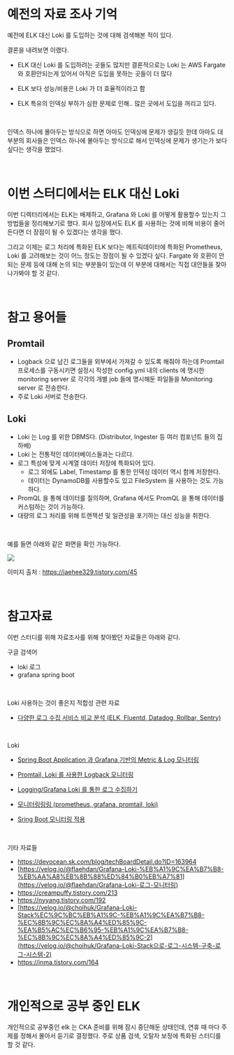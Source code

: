 # 예전의 자료 조사 기억

예전에 ELK 대신 Loki 를 도입하는 것에 대해 검색해본 적이 있다.<br/>

결론을 내려보면 이랬다.<br/>

- ELK 대신 Loki 를 도입하려는 곳들도 많지만 결론적으로는 Loki 는 AWS Fargate 와 호환안되는게 있어서 아직은 도입을 못하는 곳들이 더 많다

- ELK 보다 성능/비용은 Loki 가 더 효율적이라고 함

- ELK 특유의 인덱싱 부하가 심한 문제로 인해.. 많은 곳에서 도입을 꺼리고 있다.

<br/>



인덱스 하나에 몰아두는 방식으로 하면 아마도 인덱싱에 문제가 생길듯 한데 아마도 대부분의 회사들은 인덱스 하나에 몰아두는 방식으로 해서 인덱싱에 문제가 생기는가 보다 싶다는 생각을 했었다.<br/>

<br/>



# 이번 스터디에서는 ELK 대신 Loki

이번 디렉터리에서는 ELK는 배제하고, Grafana 와 Loki 를 어떻게 활용할수 있는지 그 방법들을 정리해보기로 했다. 회사 입장에서도 ELK 를 사용하는 것에 비해 비용이 줄어든다면 더 장점이 될 수 있겠다는 생각을 했다.<br/>

그리고 이제는 로그 처리에 특화된 ELK 보다는 메트릭데이터에 특화된 Prometheus, Loki 를 고려해보는 것이 어느 정도는 장점이 될 수 있겠다 싶다. Fargate 와 호환이 안되는 문제 등에 대해 논의 되는 부분들이 있는데 이 부분에 대해서는 직접 대안들을 찾아나가봐야 할 것 같다.<br/>

<br/>



# 참고 용어들

## Promtail

- Logback 으로 남긴 로그들을 외부에서 가져갈 수 있도록 해줘야 하는데 Promtail 프로세스를 구동시키면 설정시 작성한 config.yml 내의 clients 에 명시한 monitoring server 로 각각의 개별 job 들에 명시해둔 파일들을 Monitoring server 로 전송한다.
- 주로 Loki 서버로 전송한다.

## Loki

- Loki 는 Log 를 위한 DBMS다. (Distributor, Ingester 등 여러 컴포넌트 들의 집하베)
- Loki 는 전통적인 데이터베이스들과는 다르다.
- 로그 특성에 맞게 시계열 데이터 저장에 특화되어 있다.
  - 로그 외에도 Label, Timestamp 를 통한 인덱싱 데이터 역시 함께 저장한다.
  - 데이터는 DynamoDB를 사용할수도 있고 FileSystem 을 사용하는 것도 가능하다.
- PromQL 을 통해 데이터를 질의하며, Grafana 에서도 PromQL 을 통해 데이터를 커스텀하는 것이 가능하다.
- 대량의 로그 처리를 위해 트랜잭션 및 일관성을 포기하는 대신 성능을 취한다.

<br/>



예를 들면 아래와 같은 화면을 확인 가능하다.

![](https://img1.daumcdn.net/thumb/R1280x0/?scode=mtistory2&fname=https%3A%2F%2Fblog.kakaocdn.net%2Fdn%2FrK3id%2FbtsqZa4GLO8%2FwPalBfMM2mjDcipmXp7Pw1%2Fimg.png)

이미지 출처 : https://jaehee329.tistory.com/45

<br/>



# 참고자료

이번 스터디를 위해 자료조사를 위해 찾아봤던 자료들은 아래와 같다.

구글 검색어
- loki 로그
- grafana spring boot

<br/>



Loki 사용하는 것이 좋은지 적합성 관련 자료

- [다양한 로그 수집 서비스 비교 분석 (ELK, Fluentd, Datadog, Rollbar, Sentry)](https://velog.io/@thankspotato/%EB%8B%A4%EC%96%91%ED%95%9C-%EB%A1%9C%EA%B7%B8-%EC%88%98%EC%A7%91%EA%B8%B0-%EB%B9%84%EA%B5%90-%EB%B6%84%EC%84%9D-ELK-Fluentd-Datadog-Sentry)

<br/>



Loki

- [Spring Boot Application 과 Grafana 기반의 Metric & Log 모니터링](https://jaehee329.tistory.com/45)
- [Promtail, Loki 를 사용한 Logback 모니터링](https://velog.io/@roycewon/Promtail-Loki%EB%A5%BC-%EC%82%AC%EC%9A%A9%ED%95%9C-Logback-%EB%AA%A8%EB%8B%88%ED%84%B0%EB%A7%81)

- [Logging/Grafana Loki 를 통한 로그 수집하기](https://medium.com/@dudwls96/logging-grafana-loki-%ED%86%B5%ED%95%9C-%EB%A1%9C%EA%B7%B8-%EC%88%98%EC%A7%91%ED%95%98%EA%B8%B0-d57ba1b75ab3)
- [모니터링링링 (prometheus, grafana, promtail, loki)](https://velog.io/@junsj119/%EB%AA%A8%EB%8B%88%ED%84%B0%EB%A7%81-%EA%B4%80%EB%A0%A8)
- [Sring Boot 모니터링 적용](https://jujeol-jujeol.github.io/2021/10/28/Spring-Boot-%EB%AA%A8%EB%8B%88%ED%84%B0%EB%A7%81-%EC%A0%81%EC%9A%A9-2/)

<br/>



기타 자료들

- https://devocean.sk.com/blog/techBoardDetail.do?ID=163964
- [https://velog.io/@flaehdan/Grafana-Loki-%EB%A1%9C%EA%B7%B8-%EB%AA%A8%EB%8B%88%ED%84%B0%EB%A7%81](https://velog.io/@flaehdan/Grafana-Loki-로그-모니터링)
- https://creampuffy.tistory.com/213
- https://nyyang.tistory.com/192
- [https://velog.io/@choihuk/Grafana-Loki-Stack%EC%9C%BC%EB%A1%9C-%EB%A1%9C%EA%B7%B8-%EC%8B%9C%EC%8A%A4%ED%85%9C-%EA%B5%AC%EC%B6%95-%EB%A1%9C%EA%B7%B8-%EC%8B%9C%EC%8A%A4%ED%85%9C-2](https://velog.io/@choihuk/Grafana-Loki-Stack으로-로그-시스템-구축-로그-시스템-2)
- https://inma.tistory.com/164

<br/>



# 개인적으로 공부 중인 ELK

개인적으로 공부중인 elk 는 CKA 준비를 위해 잠시 중단해둔 상태인데, 연휴 때 마다 주제를 정해서 몰아서 듣기로 결정했다. 주로 상품 검색, 오탈자 보정에 특화된 스터디를 할 것 같다.<br/>

<br/>







